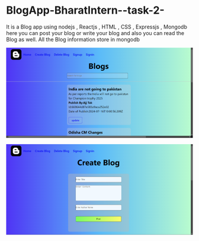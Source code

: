 # BlogApp-BharatIntern--task-2-
It is a Blog app using nodejs , Reactjs , HTML , CSS , Expressjs , Mongodb here you can post your blog or write your blog and also you can read the Blog as well. All the Blog information store in mongodb


![image alt](https://github.com/Mrutyunjaya07r/BlogApp-BharatIntern--task-2-/blob/c50164acf0cb98ef3c76f316b714e9443ae6b4ce/Screenshot%202024-08-14%20182503.png)


![image_alt](https://github.com/Mrutyunjaya07r/BlogApp-BharatIntern--task-2-/blob/89cfc9d84af1216e8c4489fa5dad3eadf24535bc/Screenshot%202024-08-14%20182516.png)
